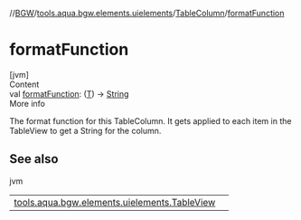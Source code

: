 //[BGW](../../../index.md)/[tools.aqua.bgw.elements.uielements](../index.md)/[TableColumn](index.md)/[formatFunction](format-function.md)



# formatFunction  
[jvm]  
Content  
val [formatFunction](format-function.md): ([T](index.md)) -> [String](https://kotlinlang.org/api/latest/jvm/stdlib/kotlin/-string/index.html)  
More info  


The format function for this TableColumn. It gets applied to each item in the TableView to get a String for the column.



## See also  
  
jvm  
  
| | |
|---|---|
| <a name="tools.aqua.bgw.elements.uielements/TableColumn/formatFunction/#/PointingToDeclaration/"></a>[tools.aqua.bgw.elements.uielements.TableView](../-table-view/index.md)| <a name="tools.aqua.bgw.elements.uielements/TableColumn/formatFunction/#/PointingToDeclaration/"></a>|
  
  



